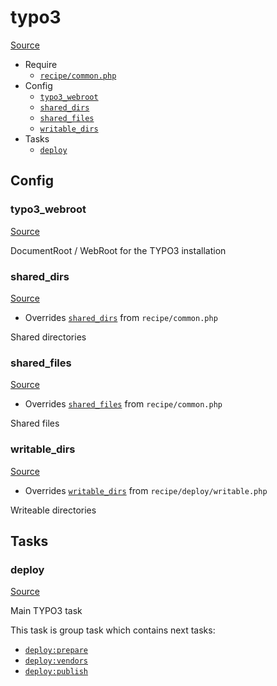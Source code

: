 <!-- DO NOT EDIT THIS FILE! -->
<!-- Instead edit recipe/typo3.php -->
<!-- Then run bin/docgen -->

# typo3

[Source](/recipe/typo3.php)



* Require
  * [`recipe/common.php`](/docs/recipe/common.md)
* Config
  * [`typo3_webroot`](#typo3_webroot)
  * [`shared_dirs`](#shared_dirs)
  * [`shared_files`](#shared_files)
  * [`writable_dirs`](#writable_dirs)
* Tasks
  * [`deploy`](#deploy)

## Config
### typo3_webroot
[Source](/recipe/typo3.php#L9)

DocumentRoot / WebRoot for the TYPO3 installation

### shared_dirs
[Source](/recipe/typo3.php#L24)

* Overrides [`shared_dirs`](/docs/recipe/common.md#shared_dirs) from `recipe/common.php`

Shared directories

### shared_files
[Source](/recipe/typo3.php#L33)

* Overrides [`shared_files`](/docs/recipe/common.md#shared_files) from `recipe/common.php`

Shared files

### writable_dirs
[Source](/recipe/typo3.php#L40)

* Overrides [`writable_dirs`](/docs/recipe/deploy/writable.md#writable_dirs) from `recipe/deploy/writable.php`

Writeable directories


## Tasks
### deploy
[Source](/recipe/typo3.php#L14)

Main TYPO3 task

This task is group task which contains next tasks:
* [`deploy:prepare`](/docs/recipe/common.md#deployprepare)
* [`deploy:vendors`](/docs/recipe/deploy/vendors.md#deployvendors)
* [`deploy:publish`](/docs/recipe/common.md#deploypublish)


